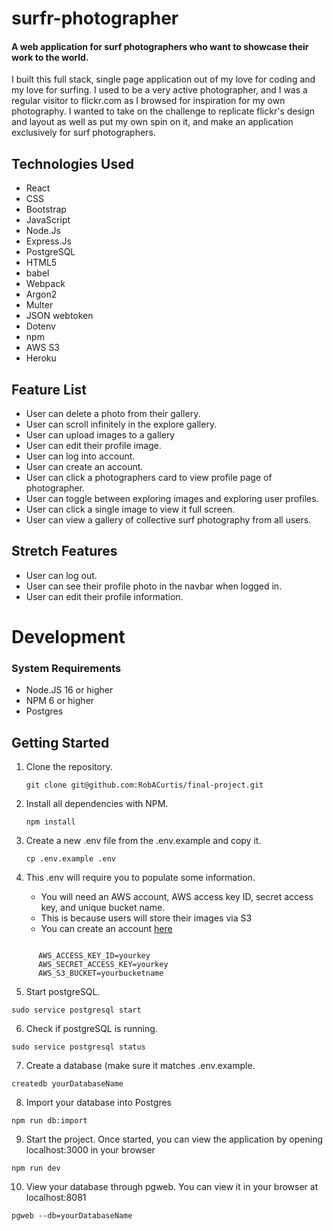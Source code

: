 # surfr-photographer

#### A web application for surf photographers who want to showcase their work to the world. 

I built this full stack, single page application out of my love for coding and my love for surfing. I used to be a very active photographer, and I was a regular visitor to flickr.com as I browsed for inspiration for my own photography. I wanted to take on the challenge to replicate flickr's design and layout as well as put my own spin on it, and make an application exclusively for surf photographers. 


## Technologies Used
  - React
  - CSS
  - Bootstrap
  - JavaScript
  - Node.Js
  - Express.Js
  - PostgreSQL
  - HTML5
  - babel
  - Webpack
  - Argon2
  - Multer
  - JSON webtoken
  - Dotenv
  - npm
  - AWS S3
  - Heroku

  
  
 ## Feature List
  - User can delete a photo from their gallery.
  - User can scroll infinitely in the explore gallery.
  - User can upload images to a gallery
  - User can edit their profile image.
  - User can log into account.
  - User can create an account.
  - User can click a photographers card to view profile page of photographer.
  - User can toggle between exploring images and exploring user profiles.
  - User can click a single image to view it full screen.
  - User can view a gallery of collective surf photography from all users.

## Stretch Features 
  - User can log out.
  - User can see their profile photo in the navbar when logged in.
  - User can edit their profile information. 

# Development

### System Requirements 
- Node.JS 16 or higher
- NPM 6 or higher
- Postgres


## Getting Started 

1. Clone the repository.

    ```shell
    git clone git@github.com:RobACurtis/final-project.git
    ```

1. Install all dependencies with NPM.

    ```shell
    npm install
    ```
    
    
1. Create a new .env file from the .env.example and copy it.

    ```shell
   cp .env.example .env
    ```

1. This .env will require you to populate some information.
      - You will need an AWS account, AWS access key ID, secret access key, and unique bucket name.
      - This is because users will store their images via S3
      - You can create an account [here](https://portal.aws.amazon.com/billing/signup?refid=em_127222&redirect_url=https%3A%2F%2Faws.amazon.com%2Fregistration-confirmation#/start/email)
      
  ```shell

        AWS_ACCESS_KEY_ID=yourkey
        AWS_SECRET_ACCESS_KEY=yourkey
        AWS_S3_BUCKET=yourbucketname  
  ```


5. Start postgreSQL.

  ```shell
sudo service postgresql start
  ```
6. Check if postgreSQL is running.
    
```shell
sudo service postgresql status
  ```

7. Create a database (make sure it matches .env.example.

```shell
createdb yourDatabaseName
  ```

8. Import your database into Postgres

```shell
npm run db:import
  ```

9. Start the project. Once started, you can view the application by opening localhost:3000 in your browser

```shell
npm run dev
  ```


10. View your database through pgweb. You can view it in your browser at localhost:8081

```shell
pgweb --db=yourDatabaseName
  ```

